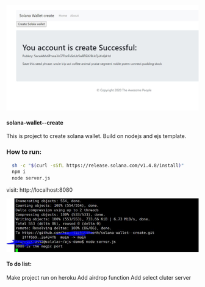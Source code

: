<img src="https://github.com/hoangdaothienmenh/solana-wallet--create/blob/main/account_create.jpg?raw=true"></img>

####  solana-wallet--create

This is project to create solana wallet. Build on nodejs and ejs template. 


### How to run:

```bash
  sh -c "$(curl -sSfL https://release.solana.com/v1.4.8/install)"
  npm i
  node server.js
  ```
  visit:  http://localhost:8080
  
  <img src="https://raw.githubusercontent.com/hoangdaothienmenh/solana-wallet--create/main/server.jpng.JPG"></img>

#### To do list:
  Make project run on heroku
  Add airdrop function
  Add select cluter server
